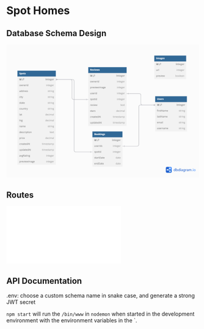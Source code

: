 # Spot Homes

## Database Schema Design

![db-schema]

[db-schema]: ./images/database.png


## Routes
![hello/world]

[hello/world]: ./backend/routes/index.js
[error?]: ./backend/models/users.js

## API Documentation

.env: choose a custom schema name in snake case, and generate a strong JWT secret

`npm start` will run the `/bin/www` in `nodemon` when started in the development
environment with the environment variables in the `.